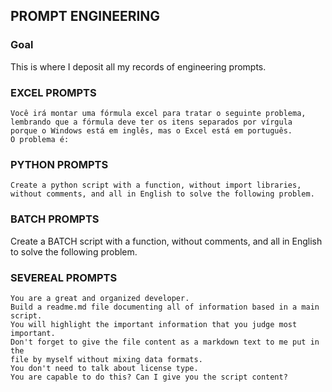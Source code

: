 ## PROMPT ENGINEERING
### Goal

This is where I deposit all my records of engineering prompts.

### EXCEL PROMPTS
````
Você irá montar uma fórmula excel para tratar o seguinte problema, 
lembrando que a fórmula deve ter os itens separados por vírgula 
porque o Windows está em inglês, mas o Excel está em português. 
O problema é:
````
### PYTHON PROMPTS
````
Create a python script with a function, without import libraries, 
without comments, and all in English to solve the following problem.
````

### BATCH PROMPTS
Create a BATCH script with a function, without comments, 
and all in English to solve the following problem.

### SEVEREAL PROMPTS
````
You are a great and organized developer. 
Build a readme.md file documenting all of information based in a main script. 
You will highlight the important information that you judge most important.
Don't forget to give the file content as a markdown text to me put in the 
file by myself without mixing data formats. 
You don't need to talk about license type. 
You are capable to do this? Can I give you the script content?
````
